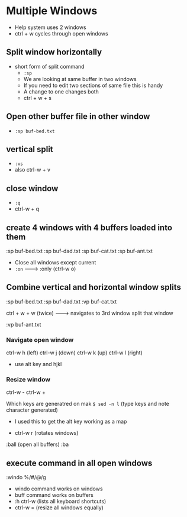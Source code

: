 # Multiple Windows
* Help system uses 2 windows
* ctrl + w cycles through open windows

## Split window horizontally
* short form of split command
    - `:sp`
    - We are looking at same buffer in two windows
    - If you need to edit two sections of same file this is handy
    - A change to one changes both
    - ctrl + w + s

## Open other buffer file in other window
* `:sp buf-bed.txt`

## vertical split
* `:vs`
* also ctrl-w + v

## close window
* `:q`
* ctrl-w + q

## create 4 windows with 4 buffers loaded into them
:sp buf-bed.txt
:sp buf-dad.txt
:sp buf-cat.txt
:sp buf-ant.txt

* Close all windows except current
* `:on` ---> :only (ctrl-w o)

## Combine vertical and horizontal window splits
:sp buf-bed.txt
:sp buf-dad.txt
:vp buf-cat.txt

ctrl + w + w (twice) ---> navigates to 3rd window
split that window

:vp buf-ant.txt

### Navigate open window
ctrl-w h (left)
ctrl-w j (down)
ctrl-w k (up)
ctrl-w l (right)

* use alt key and hjkl

### Resize window
ctrl-w -
ctrl-w +

Which keys are generatred on mak
`$ sed -n l` (type keys and note character generated)

* I used this to get the alt key working as a map

* ctrl-w r (rotates windows)

:ball (open all buffers)
:ba

## execute command in all open windows
:windo %/#/@/g

* windo command works on windows
* buff command works on buffers
* :h ctrl-w (lists all keyboard shortcuts)
* ctrl-w = (resize all windows equally)
